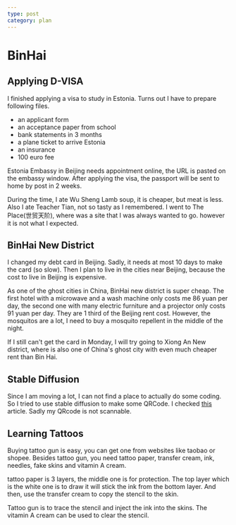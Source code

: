 ```yaml
---
type: post
category: plan
---
```

# BinHai

## Applying D-VISA

I finished applying a visa to study in Estonia. Turns out I have to prepare following files.

- an applicant form
- an acceptance paper from school
- bank statements in 3 months
- a plane ticket to arrive Estonia
- an insurance
- 100 euro fee

Estonia Embassy in Beijing needs appointment online, the URL is pasted on the embassy window. After applying the visa, the passport will be sent to home by post in 2 weeks.

During the time, I ate Wu Sheng Lamb soup, it is cheaper, but meat is less. Also I ate Teacher Tian, not so tasty as I remembered. I went to The Place(世贸天阶), where was a site that I was always wanted to go. however it is not what I expected.

## BinHai New District

I changed my debt card in Beijing. Sadly, it needs at most 10 days to make the card (so slow). Then I plan to live in the cities near Beijing, because the cost to live in Beijing is expensive. 

As one of the ghost cities in China, BinHai new district is super cheap. The first hotel with a microwave and a wash machine only costs me 86 yuan per day, the second one with many electric furniture and a projector only costs 91 yuan per day. They are 1 third of the Beijing rent cost. However, the mosquitos are a lot, I need to buy a mosquito repellent in the middle of the night.

If I still can't get the card in Monday, I will try going to Xiong An New district, where is also one of China's ghost city with even much cheaper rent than Bin Hai.

## Stable Diffusion

Since I am moving a lot, I can not find a place to actually do some coding. So I tried to use stable diffusion to make some QRCode. I checked [this](https://stable-diffusion-art.com/qr-code/) article. Sadly my QRcode is not scannable.

## Learning Tattoos

Buying tattoo gun is easy, you can get one from websites like taobao or shopee. Besides tattoo gun, you need tattoo paper, transfer cream, ink, needles, fake skins and vitamin A cream.

tattoo paper is 3 layers, the middle one is for protection. The top layer which is the white one is to draw it will stick the ink from the bottom layer. And then, use the transfer cream to copy the stencil to the skin.

Tattoo gun is to trace the stencil and inject the ink into the skins. The vitamin A cream can be used to clear the stencil.
